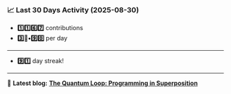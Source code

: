 <!--START_STATS-->
### 📈 Last 30 Days Activity (2025-08-30)  
- **1️⃣1️⃣6️⃣7️⃣** contributions  
- **3️⃣🎱•9️⃣0️⃣** per day
---
- **9️⃣1️⃣** day streak!
---
📝 **Latest blog:** [**The Quantum Loop: Programming in Superposition**](https://andriak.com/blog/quantum-loop)
<!--END_STATS-->
